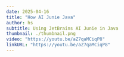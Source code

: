 ```yaml
---
date: 2025-04-16
title: "How AI Junie Java"
author: hs
subtitle: Using JetBrains AI Junie in Java
thumbnail: ./thumbnail.png
video: "https://youtu.be/aZ7qaMCiqP8"
linkURL: "https://youtu.be/aZ7qaMCiqP8"
---
```

